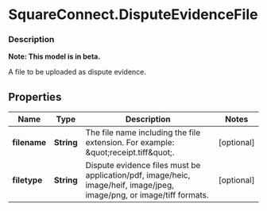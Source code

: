# SquareConnect.DisputeEvidenceFile

### Description
**Note: This model is in beta.**

A file to be uploaded as dispute evidence.

## Properties
Name | Type | Description | Notes
------------ | ------------- | ------------- | -------------
**filename** | **String** | The file name including the file extension. For example: \&quot;receipt.tiff\&quot;. | [optional] 
**filetype** | **String** | Dispute evidence files must be application/pdf, image/heic, image/heif, image/jpeg, image/png, or image/tiff formats. | [optional] 


